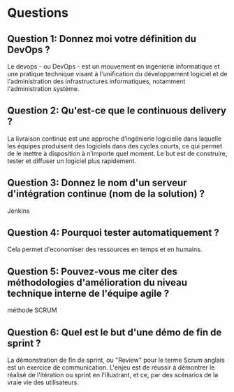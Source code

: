# Questions

## Question 1: Donnez moi votre définition du DevOps ?
Le devops - ou DevOps - est un mouvement en ingénierie informatique et une pratique technique visant à l'unification du développement logiciel et de l'administration des infrastructures informatiques, notamment l'administration système.
## Question 2: Qu'est-ce que le continuous delivery ?
La livraison continue est une approche d’ingénierie logicielle dans laquelle les équipes produisent des logiciels dans des cycles courts, ce qui permet de le mettre à disposition à n’importe quel moment. Le but est de construire, tester et diffuser un logiciel plus rapidement.
## Question 3: Donnez le nom d'un serveur d'intégration continue (nom de la solution) ?
Jenkins
## Question 4: Pourquoi tester automatiquement ?
Cela permet d'economiser des ressources en temps et en humains.
## Question 5: Pouvez-vous me citer des méthodologies d'amélioration du niveau technique interne de l'équipe agile ?
méthode SCRUM
## Question 6: Quel est le but d'une démo de fin de sprint ?
La démonstration de fin de sprint, ou "Review" pour le terme Scrum anglais est un exercice de communication. L'enjeu est de réussir à démontrer le réalisé de l'itération ou sprint en l'illustrant, et ce, par des scénarios de la vraie vie des utilisateurs.